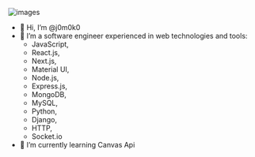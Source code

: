 ![images](https://user-images.githubusercontent.com/93967783/147612772-c380d1c6-698e-4d4c-8fbb-fd5ee6a9e89a.jpeg)


- 👋 Hi, I’m @j0m0k0
- 👀 I’m a software engineer experienced in web technologies and tools:
  -  JavaScript,
  -  React.js,
  -  Next.js,
  -  Material UI, 
  -  Node.js, 
  -  Express.js, 
  -  MongoDB, 
  -  MySQL, 
  -  Python, 
  -  Django, 
  -  HTTP, 
  -  Socket.io
- 🌱 I’m currently learning Canvas Api

